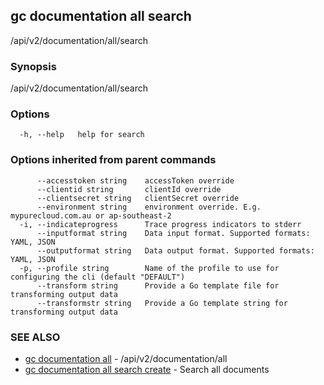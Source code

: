 ## gc documentation all search

/api/v2/documentation/all/search

### Synopsis

/api/v2/documentation/all/search

### Options

```
  -h, --help   help for search
```

### Options inherited from parent commands

```
      --accesstoken string    accessToken override
      --clientid string       clientId override
      --clientsecret string   clientSecret override
      --environment string    environment override. E.g. mypurecloud.com.au or ap-southeast-2
  -i, --indicateprogress      Trace progress indicators to stderr
      --inputformat string    Data input format. Supported formats: YAML, JSON
      --outputformat string   Data output format. Supported formats: YAML, JSON
  -p, --profile string        Name of the profile to use for configuring the cli (default "DEFAULT")
      --transform string      Provide a Go template file for transforming output data
      --transformstr string   Provide a Go template string for transforming output data
```

### SEE ALSO

* [gc documentation all](gc_documentation_all.html)	 - /api/v2/documentation/all
* [gc documentation all search create](gc_documentation_all_search_create.html)	 - Search all documents


